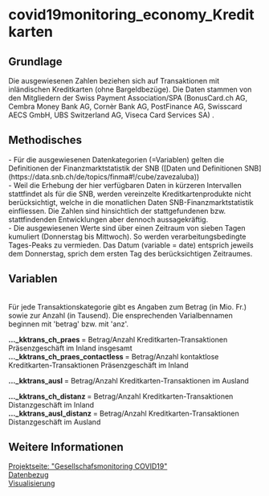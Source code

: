 # covid19monitoring_economy_Kreditkarten

<h2> Grundlage </h2>
Die ausgewiesenen Zahlen beziehen sich auf Transaktionen mit inländischen Kreditkarten (ohne Bargeldbezüge). Die Daten stammen von den Mitgliedern der Swiss Payment Association/SPA (BonusCard.ch AG, Cembra Money Bank AG, Cornèr Bank AG, PostFinance AG, Swisscard AECS GmbH, UBS Switzerland AG, Viseca Card Services SA) . 

<h2> Methodisches </h2>
- Für die ausgewiesenen Datenkategorien (=Variablen) gelten die Definitionen der Finanzmarktstatistik der SNB ([Daten und Definitionen SNB](https://data.snb.ch/de/topics/finma#!/cube/zavezaluba)) <br>
- Weil die Erhebung der hier verfügbaren Daten in kürzeren Intervallen stattfindet als für die SNB, werden vereinzelte Kreditkartenprodukte nicht berücksichtigt, welche in die monatlichen Daten SNB-Finanzmarktstatistik einfliessen. Die Zahlen sind hinsichtlich der stattgefundenen bzw. stattfindenden Entwicklungen aber dennoch aussagekräftig. <br>
- Die ausgewiesenen Werte sind über einen Zeitraum von sieben Tagen kumuliert (Donnerstag bis Mittwoch). So werden verarbeitungsbedingte Tages-Peaks zu vermieden. Das Datum (variable = date) entsprich jeweils dem Donnerstag, sprich dem ersten Tag des berücksichtigen Zeitraumes.

<h2> Variablen </h2><br>
Für jede Transaktionskategorie gibt es Angaben zum Betrag (in Mio. Fr.) sowie zur Anzahl (in Tausend). Die ensprechenden Varialbennamen beginnen mit 'betrag' bzw. mit 'anz'. 

<strong> ..._kktrans_ch_praes </strong> = 	Betrag/Anzahl Kreditkarten-Transaktionen Präsenzgeschäft im Inland insgesamt <br>
<strong> ..._kktrans_ch_praes_contactless </strong> = Betrag/Anzahl  kontaktlose Kreditkarten-Transaktionen Präsenzgeschäft im Inland <br>

<strong> ..._kktrans_ausl </strong> = Betrag/Anzahl Kreditkarten-Transaktionen im Ausland <br>

<strong> ..._kktrans_ch_distanz </strong> =	Betrag/Anzahl  Kreditkarten-Transaktionen Distanzgeschäft im Inland <br>
<strong> ..._kktrans_ausl_distanz </strong> =	Betrag/Anzahl  Kreditkarten-Transaktionen Distanzgeschäft im Ausland <br>


<h2> Weitere Informationen </h2>

[Projektseite: "Gesellschafsmonitoring COVID19"](https://github.com/statistikZH/covid19monitoring) <br>
[Datenbezug](https://www.web.statistik.zh.ch/covid19_indikatoren_uebersicht/#/) <br>
[Visualisierung](https://www.web.statistik.zh.ch/cms_vis/covid19_indikatoren/) <br>






